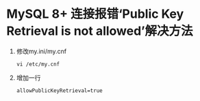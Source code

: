 # MySQL 8+ 连接报错‘Public Key Retrieval is not allowed’解决方法

1. 修改my.ini/my.cnf
    ```
    vi /etc/my.cnf
    ```
2. 增加一行  
    ```
    allowPublicKeyRetrieval=true
    ```